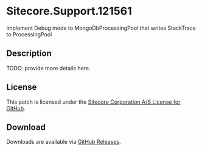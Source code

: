 # Sitecore.Support.121561
Implement Debug mode to MongoDbProcessingPool that writes StackTrace to ProcessingPool

## Description
TODO: provide more details here.

## License  
This patch is licensed under the [Sitecore Corporation A/S License for GitHub](https://github.com/sitecoresupport/Sitecore.Support.121561/blob/master/LICENSE).  

## Download  
Downloads are available via [GitHub Releases](https://github.com/sitecoresupport/Sitecore.Support.121561/releases).  

